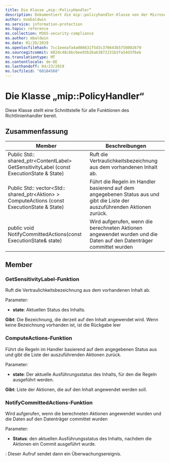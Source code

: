```yaml
---
title: Die Klasse „mip::PolicyHandler“
description: Dokumentiert die mip::policyhandler-Klasse von der Microsoft Information Protection (MIP) SDK.
author: msmbaldwin
ms.service: information-protection
ms.topic: reference
ms.collection: M365-security-compliance
ms.author: mbaldwin
ms.date: 01/28/2019
ms.openlocfilehash: 7cc1eeeafa4a086631f5d3c376643b5758002679
ms.sourcegitcommit: 682dc48cbbcbee93b26ab3872231b3fa54d3f6eb
ms.translationtype: MT
ms.contentlocale: de-DE
ms.lasthandoff: 04/23/2019
ms.locfileid: "60184568"
---
```

# <a name="class-mippolicyhandler"></a>Die Klasse „mip::PolicyHandler“ 
Diese Klasse stellt eine Schnittstelle für alle Funktionen des Richtlinienhandler bereit.
  
## <a name="summary"></a>Zusammenfassung
 Member                        | Beschreibungen                                
--------------------------------|---------------------------------------------
Public Std:: shared_ptr\<ContentLabel\> GetSensitivityLabel (const ExecutionState & State)  |  Ruft die Vertraulichkeitsbezeichnung aus dem vorhandenen Inhalt ab.
Public Std:: vector\<Std:: shared_ptr\<Aktion\> \> ComputeActions (const ExecutionState & State)  |  Führt die Regeln im Handler basierend auf dem angegebenen Status aus und gibt die Liste der auszuführenden Aktionen zurück.
public void NotifyCommittedActions(const ExecutionState& state)  |  Wird aufgerufen, wenn die berechneten Aktionen angewendet wurden und die Daten auf den Datenträger committet wurden
  
## <a name="members"></a>Member
  
### <a name="getsensitivitylabel-function"></a>GetSensitivityLabel-Funktion
Ruft die Vertraulichkeitsbezeichnung aus dem vorhandenen Inhalt ab.

Parameter:  
* **state**: Aktuellen Status des Inhalts. 



  
**Gibt**: Die Bezeichnung, die derzeit auf den Inhalt angewendet wird. Wenn keine Bezeichnung vorhanden ist, ist die Rückgabe leer
  
### <a name="computeactions-function"></a>ComputeActions-Funktion
Führt die Regeln im Handler basierend auf dem angegebenen Status aus und gibt die Liste der auszuführenden Aktionen zurück.

Parameter:  
* **state**: Der aktuelle Ausführungsstatus des Inhalts, für den die Regeln ausgeführt werden. 



  
**Gibt**: Liste der Aktionen, die auf den Inhalt angewendet werden soll.
  
### <a name="notifycommittedactions-function"></a>NotifyCommittedActions-Funktion
Wird aufgerufen, wenn die berechneten Aktionen angewendet wurden und die Daten auf den Datenträger committet wurden

Parameter:  
* **Status**: den aktuellen Ausführungsstatus des Inhalts, nachdem die Aktionen ein Commit ausgeführt wurde. 


: Dieser Aufruf sendet dann ein Überwachungsereignis.